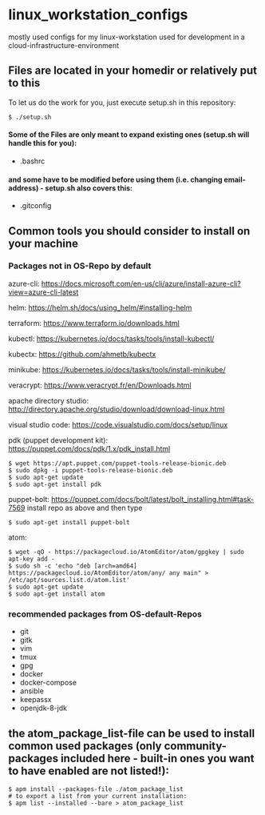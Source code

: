 # linux_workstation_configs
mostly used configs for my linux-workstation used for development in a cloud-infrastructure-environment

## Files are located in your homedir or relatively put to this

To let us do the work for you, just execute setup.sh in this repository:
```console
$ ./setup.sh
```

#### Some of the Files are only meant to expand existing ones (setup.sh will handle this for you):
  - .bashrc

#### and some have to be modified before using them (i.e. changing email-address) - setup.sh also covers this:
  - .gitconfig

## Common tools you should consider to install on your machine

### Packages not in OS-Repo by default

azure-cli:
https://docs.microsoft.com/en-us/cli/azure/install-azure-cli?view=azure-cli-latest

helm:
https://helm.sh/docs/using_helm/#installing-helm

terraform:
https://www.terraform.io/downloads.html

kubectl:
https://kubernetes.io/docs/tasks/tools/install-kubectl/

kubectx:
https://github.com/ahmetb/kubectx

minikube:
https://kubernetes.io/docs/tasks/tools/install-minikube/

veracrypt:
https://www.veracrypt.fr/en/Downloads.html

apache directory studio:
http://directory.apache.org/studio/download/download-linux.html

visual studio code:
https://code.visualstudio.com/docs/setup/linux

pdk (puppet development kit):
https://puppet.com/docs/pdk/1.x/pdk_install.html
```console
$ wget https://apt.puppet.com/puppet-tools-release-bionic.deb
$ sudo dpkg -i puppet-tools-release-bionic.deb
$ sudo apt-get update
$ sudo apt-get install pdk
```

puppet-bolt:
https://puppet.com/docs/bolt/latest/bolt_installing.html#task-7569
install repo as above and then type
```console
$ sudo apt-get install puppet-bolt
```

atom:
```console
$ wget -qO - https://packagecloud.io/AtomEditor/atom/gpgkey | sudo apt-key add -
$ sudo sh -c 'echo "deb [arch=amd64] https://packagecloud.io/AtomEditor/atom/any/ any main" > /etc/apt/sources.list.d/atom.list'
$ sudo apt-get update
$ sudo apt-get install atom
```


### recommended packages from OS-default-Repos
  - git
  - gitk
  - vim
  - tmux
  - gpg
  - docker
  - docker-compose
  - ansible
  - keepassx
  - openjdk-8-jdk


## the atom_package_list-file can be used to install common used packages (only community-packages included here - built-in ones you want to have enabled are not listed!):
```console
$ apm install --packages-file ./atom_package_list
# to export a list from your current installation:
$ apm list --installed --bare > atom_package_list
```
